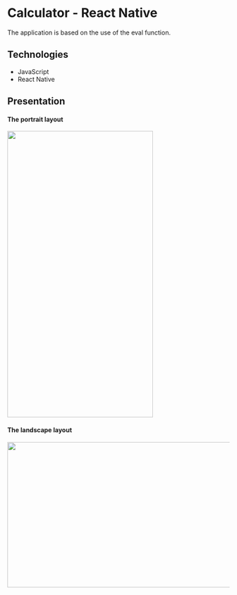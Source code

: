 # Calculator - React Native
The application is based on the use of the eval function.

## Technologies 
- JavaScript
- React Native

## Presentation

#### The portrait layout
<img src="https://github.com/SzymonT99/calculator-react-native/blob/master/images/portrait.gif" width="330" height="650">
<br />

#### The landscape layout
<img src="https://github.com/SzymonT99/calculator-react-native/blob/master/images/use-eval.gif" width="650" height="330">
<br />
